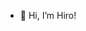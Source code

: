 - 👋 Hi, I’m Hiro!

<!---
hirosan1/hirosan1 is a ✨ special ✨ repository because its `README.md` (this file) appears on your GitHub profile.
You can click the Preview link to take a look at your changes.
--->
